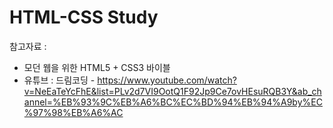 # HTML-CSS Study #

참고자료 :

* 모던 웹을 위한 HTML5 + CSS3 바이블
* 유튜브 : 드림코딩 - https://www.youtube.com/watch?v=NeEaTeYcFhE&list=PLv2d7VI9OotQ1F92Jp9Ce7ovHEsuRQB3Y&ab_channel=%EB%93%9C%EB%A6%BC%EC%BD%94%EB%94%A9by%EC%97%98%EB%A6%AC